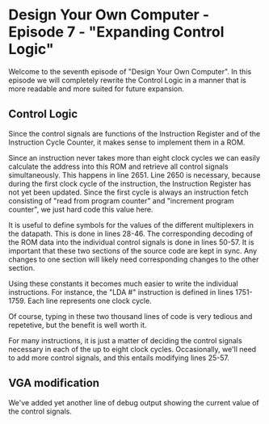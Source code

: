 # Design Your Own Computer - Episode 7 - "Expanding Control Logic"

Welcome to the seventh episode of "Design Your Own Computer". In this episode
we will completely rewrite the Control Logic in a manner that is more readable
and more suited for future expansion.

## Control Logic
Since the control signals are functions of the Instruction Register and of the
Instruction Cycle Counter, it makes sense to implement them in a ROM.

Since an instruction never takes more than eight clock cycles we can easily
calculate the address into this ROM and retrieve all control signals
simultaneously.  This happens in line 2651. Line 2650 is necessary, because
during the first clock cycle of the instruction, the Instruction Register has
not yet been updated.  Since the first cycle is always an instruction fetch
consisting of "read from program counter" and "increment program counter", we
just hard code this value here.

It is useful to define symbols for the values of the different multiplexers in
the datapath. This is done in lines 28-46. The corresponding decoding of the
ROM data into the individual control signals is done in lines 50-57. It is
important that these two sections of the source code are kept in sync. Any
changes to one section will likely need corresponding changes to the other
section.

Using these constants it becomes much easier to write the individual
instructions.  For instance, the "LDA #" instruction is defined in lines
1751-1759. Each line represents one clock cycle.

Of course, typing in these two thousand lines of code is very tedious
and repetetive, but the benefit is well worth it.

For many instructions, it is just a matter of deciding the control signals
necessary in each of the up to eight clock cycles. Occasionally, we'll need to
add more control signals, and this entails modifying lines 25-57.

## VGA modification
We've added yet another line of debug output showing the current value of the 
control signals.

